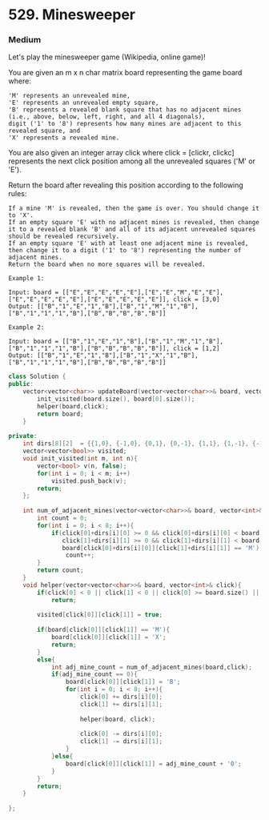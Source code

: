 # 529. Minesweeper
### Medium

Let's play the minesweeper game (Wikipedia, online game)!

You are given an m x n char matrix board representing the game board where:

    'M' represents an unrevealed mine,
    'E' represents an unrevealed empty square,
    'B' represents a revealed blank square that has no adjacent mines (i.e., above, below, left, right, and all 4 diagonals),
    digit ('1' to '8') represents how many mines are adjacent to this revealed square, and
    'X' represents a revealed mine.

You are also given an integer array click where click = [clickr, clickc] represents the next click position among all the unrevealed squares ('M' or 'E').

Return the board after revealing this position according to the following rules:

    If a mine 'M' is revealed, then the game is over. You should change it to 'X'.
    If an empty square 'E' with no adjacent mines is revealed, then change it to a revealed blank 'B' and all of its adjacent unrevealed squares should be revealed recursively.
    If an empty square 'E' with at least one adjacent mine is revealed, then change it to a digit ('1' to '8') representing the number of adjacent mines.
    Return the board when no more squares will be revealed.

    Example 1:

    Input: board = [["E","E","E","E","E"],["E","E","M","E","E"],["E","E","E","E","E"],["E","E","E","E","E"]], click = [3,0]
    Output: [["B","1","E","1","B"],["B","1","M","1","B"],["B","1","1","1","B"],["B","B","B","B","B"]]

    Example 2:

    Input: board = [["B","1","E","1","B"],["B","1","M","1","B"],["B","1","1","1","B"],["B","B","B","B","B"]], click = [1,2]
    Output: [["B","1","E","1","B"],["B","1","X","1","B"],["B","1","1","1","B"],["B","B","B","B","B"]]

```cpp
class Solution {
public:
    vector<vector<char>> updateBoard(vector<vector<char>>& board, vector<int>& click) {
        init_visited(board.size(), board[0].size());
        helper(board,click);
        return board;
    }
    
private:
    int dirs[8][2]  = {{1,0}, {-1,0}, {0,1}, {0,-1}, {1,1}, {1,-1}, {-1,-1}, {-1,1}};
    vector<vector<bool>> visited;
    void init_visited(int m, int n){
        vector<bool> v(n, false);
        for(int i = 0; i < m; i++)
            visited.push_back(v);
        return;
    };
    
    int num_of_adjacent_mines(vector<vector<char>>& board, vector<int>&click){
        int count = 0;
        for(int i = 0; i < 8; i++){
            if(click[0]+dirs[i][0] >= 0 && click[0]+dirs[i][0] < board.size() && 
               click[1]+dirs[i][1] >= 0 && click[1]+dirs[i][1] < board[0].size() && 
               board[click[0]+dirs[i][0]][click[1]+dirs[i][1]] == 'M')
                count++;
        }
        return count;
    }
    void helper(vector<vector<char>>& board, vector<int>& click){
        if(click[0] < 0 || click[1] < 0 || click[0] >= board.size() || click[1] >= board[0].size() || visited[click[0]][click[1]] == true)
            return;
        
        visited[click[0]][click[1]] = true;
        
        if(board[click[0]][click[1]] == 'M'){
            board[click[0]][click[1]] = 'X';
            return;
        }
        else{
            int adj_mine_count = num_of_adjacent_mines(board,click);
            if(adj_mine_count == 0){
                board[click[0]][click[1]] = 'B';
                for(int i = 0; i < 8; i++){
                    click[0] += dirs[i][0];
                    click[1] += dirs[i][1];
                    
                    helper(board, click);
                    
                    click[0] -= dirs[i][0];
                    click[1] -= dirs[i][1];
                }
            }else{
                board[click[0]][click[1]] = adj_mine_count + '0';
            }
        }
        return;
    }
    
};
```
